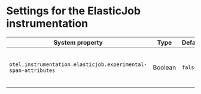 # Settings for the ElasticJob instrumentation

| System property                                                 | Type    | Default | Description                                         |
|------------------------------------------------------------------|---------|---------|-----------------------------------------------------|
| `otel.instrumentation.elasticjob.experimental-span-attributes` | Boolean | `false` | Enable the capture of experimental span attributes. |
